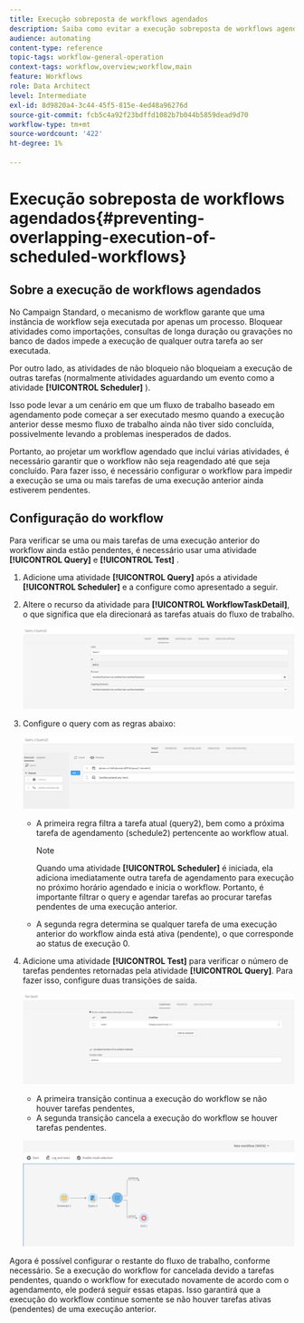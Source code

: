 ```yaml
---
title: Execução sobreposta de workflows agendados
description: Saiba como evitar a execução sobreposta de workflows agendados.
audience: automating
content-type: reference
topic-tags: workflow-general-operation
context-tags: workflow,overview;workflow,main
feature: Workflows
role: Data Architect
level: Intermediate
exl-id: 8d9820a4-3c44-45f5-815e-4ed48a96276d
source-git-commit: fcb5c4a92f23bdffd1082b7b044b5859dead9d70
workflow-type: tm+mt
source-wordcount: '422'
ht-degree: 1%

---
```


# Execução sobreposta de workflows agendados{#preventing-overlapping-execution-of-scheduled-workflows}

## Sobre a execução de workflows agendados

No Campaign Standard, o mecanismo de workflow garante que uma instância de workflow seja executada por apenas um processo. Bloquear atividades como importações, consultas de longa duração ou gravações no banco de dados impede a execução de qualquer outra tarefa ao ser executada.

Por outro lado, as atividades de não bloqueio não bloqueiam a execução de outras tarefas (normalmente atividades aguardando um evento como a atividade **[!UICONTROL Scheduler]** ).

Isso pode levar a um cenário em que um fluxo de trabalho baseado em agendamento pode começar a ser executado mesmo quando a execução anterior desse mesmo fluxo de trabalho ainda não tiver sido concluída, possivelmente levando a problemas inesperados de dados.

Portanto, ao projetar um workflow agendado que inclui várias atividades, é necessário garantir que o workflow não seja reagendado até que seja concluído. Para fazer isso, é necessário configurar o workflow para impedir a execução se uma ou mais tarefas de uma execução anterior ainda estiverem pendentes.

## Configuração do workflow

Para verificar se uma ou mais tarefas de uma execução anterior do workflow ainda estão pendentes, é necessário usar uma atividade **[!UICONTROL Query]** e **[!UICONTROL Test]** .

1. Adicione uma atividade **[!UICONTROL Query]** após a atividade **[!UICONTROL Scheduler]** e a configure como apresentado a seguir.

1. Altere o recurso da atividade para **[!UICONTROL WorkflowTaskDetail]**, o que significa que ela direcionará as tarefas atuais do fluxo de trabalho.

   ![](assets/scheduled-wkf-resource.png)

1. Configure o query com as regras abaixo:

   ![](assets/scheduled-wkf-query.png)

   * A primeira regra filtra a tarefa atual (query2), bem como a próxima tarefa de agendamento (schedule2) pertencente ao workflow atual.

      >[!NOTE]
      >
      >Quando uma atividade **[!UICONTROL Scheduler]** é iniciada, ela adiciona imediatamente outra tarefa de agendamento para execução no próximo horário agendado e inicia o workflow. Portanto, é importante filtrar o query e agendar tarefas ao procurar tarefas pendentes de uma execução anterior.

   * A segunda regra determina se qualquer tarefa de uma execução anterior do workflow ainda está ativa (pendente), o que corresponde ao status de execução 0.

1. Adicione uma atividade **[!UICONTROL Test]** para verificar o número de tarefas pendentes retornadas pela atividade **[!UICONTROL Query]**. Para fazer isso, configure duas transições de saída.

   ![](assets/scheduled-wkf-test.png)

   * A primeira transição continua a execução do workflow se não houver tarefas pendentes,
   * A segunda transição cancela a execução do workflow se houver tarefas pendentes.

   ![](assets/scheduled-wkf-workflow.png)

Agora é possível configurar o restante do fluxo de trabalho, conforme necessário. Se a execução do workflow for cancelada devido a tarefas pendentes, quando o workflow for executado novamente de acordo com o agendamento, ele poderá seguir essas etapas. Isso garantirá que a execução do workflow continue somente se não houver tarefas ativas (pendentes) de uma execução anterior.

